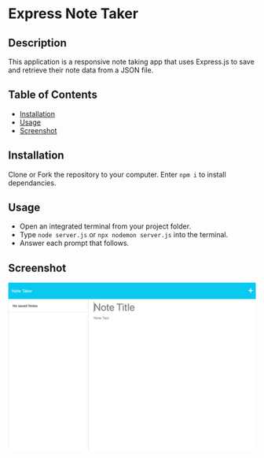 # Express Note Taker

## Description

This application is a responsive note taking app that uses Express.js to save and retrieve their note data from a JSON file.

## Table of Contents

- [Installation](#installation)
- [Usage](#usage)
- [Screenshot](#screenshot)

## Installation

Clone or Fork the repository to your computer. Enter `npm i` to install dependancies.

## Usage

- Open an integrated terminal from your project folder.
- Type `node server.js` or `npx nodemon server.js` into the terminal.
- Answer each prompt that follows.

## Screenshot

![screenshot](./public/assets/README-assets/express-notetaker-screenshot.gif)
